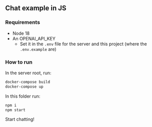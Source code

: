 ## Chat example in JS

### Requirements
- Node 18
- An OPENAI_API_KEY
    - Set it in the `.env` file for the server and this project (where the `.env.example` are)

### How to run

In the server root, run:
```bash
docker-compose build
docker-compose up
```

In this folder run:
```bash
npm i
npm start
```

Start chatting!
